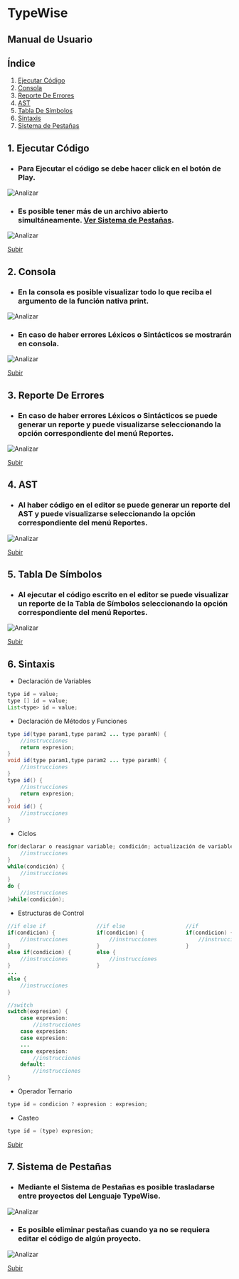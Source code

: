 # TypeWise
## Manual de Usuario

## Índice

1. [Ejecutar Código](#1-ejecutar-código)
2. [Consola](#2-consola)
3. [Reporte De Errores](#3-reporte-de-errores)
4. [AST](#4-ast)
5. [Tabla De Símbolos](#5-tabla-de-símbolos)
6. [Sintaxis](#6-sintaxis)
7. [Sistema de Pestañas](#7-sistema-de-pestañas)

## 1. Ejecutar Código
* ### Para Ejecutar el código se debe hacer click en el botón de Play.

<img title="Analizar" alt="Analizar" src="Images/ManualUsuario/File1.png">

* ### Es posible tener más de un archivo abierto simultáneamente. [Ver Sistema de Pestañas](#7-sistema-de-pestañas).

<img title="Analizar" alt="Analizar" src="Images/ManualUsuario/File2.png">

[Subir](#typewise)

## 2. Consola
* ### En la consola es posible visualizar todo lo que reciba el argumento de la función nativa print.

<img title="Analizar" alt="Analizar" src="Images/ManualUsuario/File3.png">

* ### En caso de haber errores Léxicos o Sintácticos se mostrarán en consola.

<img title="Analizar" alt="Analizar" src="Images/ManualUsuario/File4.png">

[Subir](#typewise)

## 3. Reporte De Errores
* ### En caso de haber errores Léxicos o Sintácticos se puede generar un reporte y puede visualizarse seleccionando la opción correspondiente del menú Reportes.

<img title="Analizar" alt="Analizar" src="Images/ManualUsuario/File5.png">

[Subir](#typewise)

## 4. AST
* ### Al haber código en el editor se puede generar un reporte del AST y puede visualizarse seleccionando la opción correspondiente del menú Reportes.

<img title="Analizar" alt="Analizar" src="Images/ManualUsuario/File6.png">

[Subir](#typewise)

## 5. Tabla De Símbolos
* ### Al ejecutar el código escrito en el editor se puede visualizar un reporte de la Tabla de Símbolos seleccionando la opción correspondiente del menú Reportes.

<img title="Analizar" alt="Analizar" src="Images/ManualUsuario/File7.png">

[Subir](#typewise)

## 6. Sintaxis

* Declaración de Variables
```java
type id = value;
type [] id = value;
List<type> id = value;
```
* Declaración de Métodos y Funciones
```java
type id(type param1,type param2 ... type paramN) {
    //instrucciones
    return expresion;
}
void id(type param1,type param2 ... type paramN) {
    //instrucciones
}
type id() {
    //instrucciones
    return expresion;
}
void id() {
    //instrucciones
}
```
* Ciclos
```java
for(declarar o reasignar variable; condición; actualización de variable) {
    //instrucciones
}
while(condición) {
    //instrucciones
}
do {
    //instrucciones
}while(condición);
```
* Estructuras de Control
```java
//if else if                //if else                   //if
if(condicion) {             if(condicion) {             if(condicion) {
    //instrucciones             //instrucciones             //instrucciones
}                           }                           }
else if(condicion) {        else {
    //instrucciones             //instrucciones
}                           }
...
else {
    //instrucciones
}

//switch
switch(expresion) {
    case expresion:
        //instrucciones
    case expresion:
    case expresion:
    ...
    case expresion:
        //instrucciones
    default:
        //instrucciones
}
```
* Operador Ternario
```java
type id = condicion ? expresion : expresion;
```
* Casteo
```java
type id = (type) expresion;
```

[Subir](#typewise)

## 7. Sistema de Pestañas
* ### Mediante el Sistema de Pestañas es posible trasladarse entre proyectos del Lenguaje TypeWise.

<img title="Analizar" alt="Analizar" src="Images/ManualUsuario/File9.png">

* ### Es posible eliminar pestañas cuando ya no se requiera editar el código de algún proyecto.

<img title="Analizar" alt="Analizar" src="Images/ManualUsuario/File8.png">

[Subir](#typewise)
